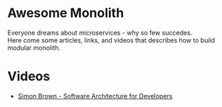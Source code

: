 # Awesome Monolith
Everyone dreams about microservices - why so few succedes.  
Here come some articles, links, and videos that describes how to build modular monolith.

# Videos
- [Simon Brown - Software Architecture for Developers](https://www.youtube.com/watch?v=z1xLDzx7hgw)
